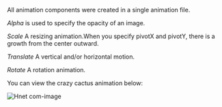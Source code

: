 All animation components were created in a single animation file.

*Alpha* is used to specify the opacity of an image.

*Scale* A resizing animation.When you specify pivotX and pivotY, there is a growth from the center outward.

*Translate* A vertical and/or horizontal motion.

*Rotate* A rotation animation.

You can view the crazy cactus animation below:


![Hnet com-image](https://user-images.githubusercontent.com/103643989/165831550-f4c2266f-e1bc-46d9-ac14-2020de1bb7bc.gif)
